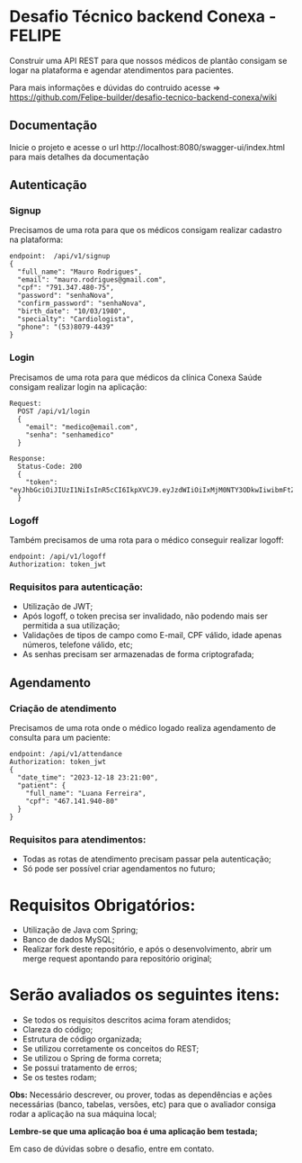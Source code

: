 # Desafio Técnico backend Conexa - FELIPE

Construir uma API REST para que nossos médicos de plantão consigam se logar na plataforma e agendar atendimentos para pacientes.

Para mais informações e dúvidas do contruido acesse => https://github.com/Felipe-builder/desafio-tecnico-backend-conexa/wiki

## Documentação
Inicie o projeto e acesse o url http://localhost:8080/swagger-ui/index.html para mais detalhes da documentação

## Autenticação

### Signup
Precisamos de uma rota para que os médicos consigam realizar cadastro na plataforma:
```
endpoint:  /api/v1/signup
{
  "full_name": "Mauro Rodrigues",
  "email": "mauro.rodrigues@gmail.com",
  "cpf": "791.347.480-75",
  "password": "senhaNova",
  "confirm_password": "senhaNova",
  "birth_date": "10/03/1980",
  "specialty": "Cardiologista",
  "phone": "(53)8079-4439"
}
```

### Login
Precisamos de uma rota para que médicos da clínica Conexa Saúde consigam realizar login na aplicação:
```
Request:
  POST /api/v1/login
  {
    "email": "medico@email.com",
    "senha": "senhamedico"
  }

Response:
  Status-Code: 200
  {
    "token": "eyJhbGciOiJIUzI1NiIsInR5cCI6IkpXVCJ9.eyJzdWIiOiIxMjM0NTY3ODkwIiwibmFtZSI6IkpvaG4gRG9lIiwiaWF0IjoxNTE2MjM5MDIyfQ.SflKxwRJSMeKKF2QT4fwpMeJf36POk6yJV_adQssw5c"
  }
```

### Logoff
Também precisamos de uma rota para o médico conseguir realizar logoff:
```
endpoint: /api/v1/logoff
Authorization: token_jwt
```

### Requisitos para autenticação:
- Utilização de JWT;
- Após logoff, o token precisa ser invalidado, não podendo mais ser permitida a sua utilização;
- Validações de tipos de campo como E-mail, CPF válido, idade apenas números, telefone válido, etc;
- As senhas precisam ser armazenadas de forma criptografada;

## Agendamento

### Criação de atendimento
Precisamos de uma rota onde o médico logado realiza agendamento de consulta para um paciente:
```
endpoint: /api/v1/attendance
Authorization: token_jwt
{
  "date_time": "2023-12-18 23:21:00",
  "patient": {
    "full_name": "Luana Ferreira",
    "cpf": "467.141.940-80"
  }
}
```

### Requisitos para atendimentos:
- Todas as rotas de atendimento precisam passar pela autenticação;
- Só pode ser possível criar agendamentos no futuro;


# Requisitos Obrigatórios:
- Utilização de Java com Spring;
- Banco de dados MySQL;
- Realizar fork deste repositório, e após o desenvolvimento, abrir um merge request apontando para repositório original;


# Serão avaliados os seguintes itens:
* Se todos os requisitos descritos acima foram atendidos;
* Clareza do código;
* Estrutura de código organizada;
* Se utilizou corretamente os conceitos do REST;
* Se utilizou o Spring de forma correta;
* Se possui tratamento de erros;
* Se os testes rodam;

**Obs:**
Necessário descrever, ou prover, todas as dependências e ações necessárias (banco, tabelas, versões, etc) para que o avaliador consiga rodar a aplicação na sua máquina local;

**Lembre-se que uma aplicação boa é uma aplicação bem testada;**

Em caso de dúvidas sobre o desafio, entre em contato.
